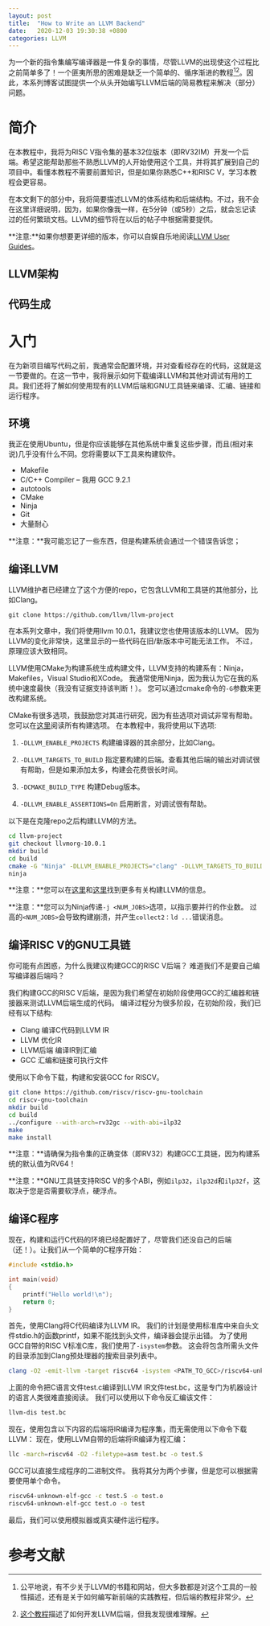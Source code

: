 ```yaml
---
layout: post
title:  "How to Write an LLVM Backend"
date:   2020-12-03 19:30:38 +0800
categories: LLVM
---
```


为一个新的指令集编写编译器是一件复杂的事情，尽管LLVM的出现使这个过程比之前简单多了！一个匪夷所思的困难是缺乏一个简单的、循序渐进的教程[^1][^2]。因此，本系列博客试图提供一个从头开始编写LLVM后端的简易教程来解决（部分）问题。


# 简介


在本教程中，我将为RISC V指令集的基本32位版本（即RV32IM）开发一个后端。希望这能帮助那些不熟悉LLVM的人开始使用这个工具，并将其扩展到自己的项目中。看懂本教程不需要前置知识，但是如果你熟悉C++和RISC V，学习本教程会更容易。

在本文剩下的部分中，我将简要描述LLVM的体系结构和后端结构。不过，我不会在这里详细说明，因为，如果你像我一样，在5分钟（或5秒）之后，就会忘记读过的任何繁琐文档。LLVM的细节将在以后的帖子中根据需要提供。

**注意:**如果你想要更详细的版本，你可以自娱自乐地阅读[LLVM User Guides](http://llvm.org/docs/UserGuides.html)。

## LLVM架构

## 代码生成








# 入门

在为新项目编写代码之前，我通常会配置环境，并对查看经存在的代码，这就是这一节要做的。在这一节中，我将展示如何下载编译LLVM和其他对调试有用的工具。我们还将了解如何使用现有的LLVM后端和GNU工具链来编译、汇编、链接和运行程序。

## 环境

我正在使用Ubuntu，但是你应该能够在其他系统中重复这些步骤，而且(相对来说)几乎没有什么不同。您将需要以下工具来构建软件。

* Makefile
* C/C++ Compiler – 我用 GCC 9.2.1
* autotools
* CMake
* Ninja
* Git
* 大量耐心

**注意：**我可能忘记了一些东西，但是构建系统会通过一个错误告诉您；

## 编译LLVM

LLVM维护者已经建立了这个方便的repo，它包含LLVM和工具链的其他部分，比如Clang。

```
git clone https://github.com/llvm/llvm-project
```

在本系列文章中，我们将使用llvm 10.0.1，我建议您也使用该版本的LLVM。
因为LLVM的变化非常快，这里显示的一些代码在旧/新版本中可能无法工作。
不过，原理应该大致相同。

LLVM使用CMake为构建系统生成构建文件，LLVM支持的构建系有：Ninja，Makefiles，Visual Studio和XCode。
我通常使用Ninja，因为我认为它在我的系统中速度最快（我没有证据支持该判断！）。
您可以通过cmake命令的`-G`参数来更改构建系统。

CMake有很多选项，我鼓励您对其进行研究，因为有些选项对调试非常有帮助。
您可以在[这里](https://llvm.org/docs/CMake.html)阅读所有构建选项。
在本教程中，我将使用以下选项:

1. `-DLLVM_ENABLE_PROJECTS` 构建编译器的其余部分，比如Clang。

2. `-DLLVM_TARGETS_TO_BUILD` 指定要构建的后端。查看其他后端的输出对调试很有帮助，但是如果添加太多，构建会花费很长时间。

3. `-DCMAKE_BUILD_TYPE` 构建Debug版本。

4. `-DLLVM_ENABLE_ASSERTIONS=On` 启用断言，对调试很有帮助。


以下是在克隆repo之后构建LLVM的方法。
```bash
cd llvm-project
git checkout llvmorg-10.0.1
mkdir build
cd build
cmake -G "Ninja" -DLLVM_ENABLE_PROJECTS="clang" -DLLVM_TARGETS_TO_BUILD="ARM;Lanai;RISCV" -DCMAKE_BUILD_TYPE="Debug" -DLLVM_ENABLE_ASSERTIONS=On ../llvm
ninja
```

**注意：**您可以在[这里](https://llvm.org/docs/GettingStarted.html)和[这里](https://llvm.org/docs/CMake.html)找到更多有关构建LLVM的信息。

**注意：**您可以为Ninja传递`-j <NUM_JOBS>`选项，以指示要并行的作业数。 
过高的`<NUM_JOBS>`会导致构建崩溃，并产生`collect2：ld ...`错误消息。


## 编译RISC V的GNU工具链

你可能有点困惑，为什么我建议构建GCC的RISC V后端？
难道我们不是要自己编写编译器后端吗？

我们构建GCC的RISC V后端，是因为我们希望在初始阶段使用GCC的汇编器和链接器来测试LLVM后端生成的代码。
编译过程分为很多阶段，在初始阶段，我们已经有以下结构:

* Clang 编译C代码到LLVM IR
* LLVM 优化IR
* LLVM后端 编译IR到汇编
* GCC 汇编和链接可执行文件

使用以下命令下载，构建和安装GCC for RISCV。

```bash
git clone https://github.com/riscv/riscv-gnu-toolchain
cd riscv-gnu-toolchain
mkdir build
cd build
../configure --with-arch=rv32gc --with-abi=ilp32
make
make install
```
**注意：**请确保为指令集的正确变体（即RV32）构建GCC工具链，因为构建系统的默认值为RV64！

**注意：**GNU工具链支持RISC V的多个ABI，例如`ilp32`，`ilp32d`和`ilp32f`，这取决于您是否需要软浮点，硬浮点。



## 编译C程序

现在，构建和运行C代码的环境已经配置好了，尽管我们还没自己的后端（还！）。让我们从一个简单的C程序开始：
```C++
#include <stdio.h>

int main(void)
{
    printf("Hello world!\n");
    return 0;
}
```

首先，使用Clang将C代码编译为LLVM IR。
我们的计划是使用标准库中来自头文件stdio.h的函数printf，如果不能找到头文件，编译器会提示出错。
为了使用GCC自带的RISC V标准C库，我们使用了`-isystem`参数。
这会将包含所需头文件的目录添加到Clang预处理器的搜索目录列表中。

```bash
clang -O2 -emit-llvm -target riscv64 -isystem <PATH_TO_GCC>/riscv64-unknown-elf/include -c test.c -o test.bc
```
上面的命令把C语言文件test.c编译到LLVM IR文件test.bc，这是专门为机器设计的语言人类很难直接阅读。
我们可以使用以下命令反汇编该文件：
```bash
llvm-dis test.bc
```
现在，使用包含以下内容的后端将IR编译为程序集，而无需使用以下命令下载LLVM：
现在，使用LLVM自带的后端将IR编译为程汇编：
```bash
llc -march=riscv64 -O2 -filetype=asm test.bc -o test.S
```
GCC可以直接生成程序的二进制文件。
我将其分为两个步骤，但是您可以根据需要使用单个命令。
```bash
riscv64-unknown-elf-gcc -c test.S -o test.o
riscv64-unknown-elf-gcc test.o -o test
```
最后，我们可以使用模拟器或真实硬件运行程序。



# 参考文献
[^1]:公平地说，有不少关于LLVM的书籍和网站，但大多数都是对这个工具的一般性描述，还有是关于如何编写新前端的实践教程，但后端的教程非常少。
[^2]:[这个教程](https://jonathan2251.github.io/lbd/)描述了如何开发LLVM后端，但我发现很难理解。
